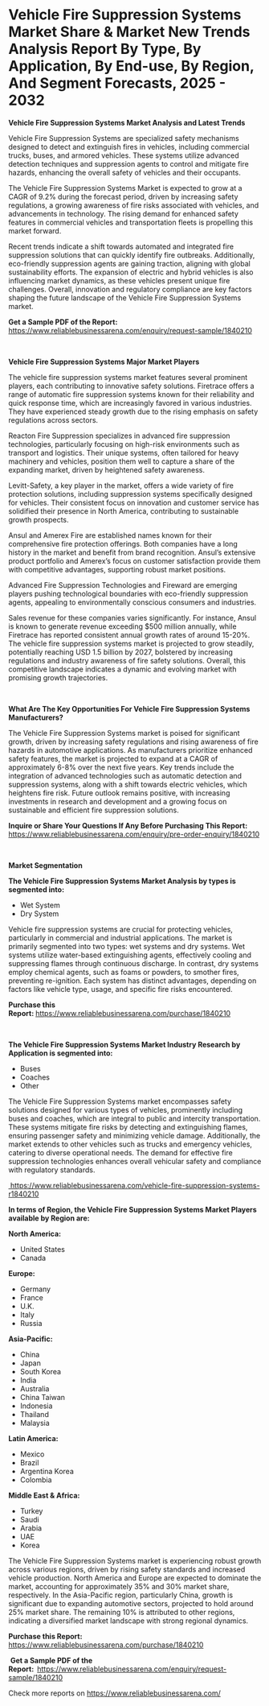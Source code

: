 <p><h1>Vehicle Fire Suppression Systems Market Share & Market New Trends Analysis Report By Type, By Application, By End-use, By Region, And Segment Forecasts, 2025 - 2032</h1></p><p><strong>Vehicle Fire Suppression Systems Market Analysis and Latest Trends</strong></p>
<p><p>Vehicle Fire Suppression Systems are specialized safety mechanisms designed to detect and extinguish fires in vehicles, including commercial trucks, buses, and armored vehicles. These systems utilize advanced detection techniques and suppression agents to control and mitigate fire hazards, enhancing the overall safety of vehicles and their occupants.</p><p>The Vehicle Fire Suppression Systems Market is expected to grow at a CAGR of 9.2% during the forecast period, driven by increasing safety regulations, a growing awareness of fire risks associated with vehicles, and advancements in technology. The rising demand for enhanced safety features in commercial vehicles and transportation fleets is propelling this market forward. </p><p>Recent trends indicate a shift towards automated and integrated fire suppression solutions that can quickly identify fire outbreaks. Additionally, eco-friendly suppression agents are gaining traction, aligning with global sustainability efforts. The expansion of electric and hybrid vehicles is also influencing market dynamics, as these vehicles present unique fire challenges. Overall, innovation and regulatory compliance are key factors shaping the future landscape of the Vehicle Fire Suppression Systems market.</p></p>
<p><strong>Get a Sample PDF of the Report:&nbsp;</strong> <a href="https://www.reliablebusinessarena.com/enquiry/request-sample/1840210?utm_campaign=3173&utm_medium=2&utm_source=Github&utm_content=ia&utm_term=11042025&utm_id=vehicle-fire-suppression-systems">https://www.reliablebusinessarena.com/enquiry/request-sample/1840210</a></p>
<p>&nbsp;</p>
<p><strong>Vehicle Fire Suppression Systems Major Market Players</strong></p>
<p><p>The vehicle fire suppression systems market features several prominent players, each contributing to innovative safety solutions. Firetrace offers a range of automatic fire suppression systems known for their reliability and quick response time, which are increasingly favored in various industries. They have experienced steady growth due to the rising emphasis on safety regulations across sectors.</p><p>Reacton Fire Suppression specializes in advanced fire suppression technologies, particularly focusing on high-risk environments such as transport and logistics. Their unique systems, often tailored for heavy machinery and vehicles, position them well to capture a share of the expanding market, driven by heightened safety awareness.</p><p>Levitt-Safety, a key player in the market, offers a wide variety of fire protection solutions, including suppression systems specifically designed for vehicles. Their consistent focus on innovation and customer service has solidified their presence in North America, contributing to sustainable growth prospects.</p><p>Ansul and Amerex Fire are established names known for their comprehensive fire protection offerings. Both companies have a long history in the market and benefit from brand recognition. Ansul’s extensive product portfolio and Amerex’s focus on customer satisfaction provide them with competitive advantages, supporting robust market positions.</p><p>Advanced Fire Suppression Technologies and Fireward are emerging players pushing technological boundaries with eco-friendly suppression agents, appealing to environmentally conscious consumers and industries.</p><p>Sales revenue for these companies varies significantly. For instance, Ansul is known to generate revenue exceeding $500 million annually, while Firetrace has reported consistent annual growth rates of around 15-20%. The vehicle fire suppression systems market is projected to grow steadily, potentially reaching USD 1.5 billion by 2027, bolstered by increasing regulations and industry awareness of fire safety solutions. Overall, this competitive landscape indicates a dynamic and evolving market with promising growth trajectories.</p></p>
<p>&nbsp;</p>
<p><strong>What Are The Key Opportunities For Vehicle Fire Suppression Systems Manufacturers?</strong></p>
<p><p>The Vehicle Fire Suppression Systems market is poised for significant growth, driven by increasing safety regulations and rising awareness of fire hazards in automotive applications. As manufacturers prioritize enhanced safety features, the market is projected to expand at a CAGR of approximately 6-8% over the next five years. Key trends include the integration of advanced technologies such as automatic detection and suppression systems, along with a shift towards electric vehicles, which heightens fire risk. Future outlook remains positive, with increasing investments in research and development and a growing focus on sustainable and efficient fire suppression solutions.</p></p>
<p><strong>Inquire or Share Your Questions If Any Before Purchasing This Report:</strong> <a href="https://www.reliablebusinessarena.com/enquiry/pre-order-enquiry/1840210?utm_campaign=3173&utm_medium=2&utm_source=Github&utm_content=ia&utm_term=11042025&utm_id=vehicle-fire-suppression-systems">https://www.reliablebusinessarena.com/enquiry/pre-order-enquiry/1840210</a></p>
<p>&nbsp;</p>
<p><strong>Market Segmentation</strong></p>
<p><strong>The Vehicle Fire Suppression Systems Market Analysis by types is segmented into:</strong></p>
<p><ul><li>Wet System</li><li>Dry System</li></ul></p>
<p><p>Vehicle fire suppression systems are crucial for protecting vehicles, particularly in commercial and industrial applications. The market is primarily segmented into two types: wet systems and dry systems. Wet systems utilize water-based extinguishing agents, effectively cooling and suppressing flames through continuous discharge. In contrast, dry systems employ chemical agents, such as foams or powders, to smother fires, preventing re-ignition. Each system has distinct advantages, depending on factors like vehicle type, usage, and specific fire risks encountered.</p></p>
<p><strong>Purchase this Report:&nbsp;</strong><a href="https://www.reliablebusinessarena.com/purchase/1840210?utm_campaign=3173&utm_medium=2&utm_source=Github&utm_content=ia&utm_term=11042025&utm_id=vehicle-fire-suppression-systems">https://www.reliablebusinessarena.com/purchase/1840210</a></p>
<p>&nbsp;</p>
<p><strong>The Vehicle Fire Suppression Systems Market Industry Research by Application is segmented into:</strong></p>
<p><ul><li>Buses</li><li>Coaches</li><li>Other</li></ul></p>
<p><p>The Vehicle Fire Suppression Systems market encompasses safety solutions designed for various types of vehicles, prominently including buses and coaches, which are integral to public and intercity transportation. These systems mitigate fire risks by detecting and extinguishing flames, ensuring passenger safety and minimizing vehicle damage. Additionally, the market extends to other vehicles such as trucks and emergency vehicles, catering to diverse operational needs. The demand for effective fire suppression technologies enhances overall vehicular safety and compliance with regulatory standards.</p></p>
<p><a href="https://www.reliablebusinessarena.com/vehicle-fire-suppression-systems-r1840210?utm_campaign=3173&utm_medium=2&utm_source=Github&utm_content=ia&utm_term=11042025&utm_id=vehicle-fire-suppression-systems">&nbsp;https://www.reliablebusinessarena.com/vehicle-fire-suppression-systems-r1840210</a></p>
<p><strong>In terms of Region, the Vehicle Fire Suppression Systems Market Players available by Region are:</strong></p>
<p>
    <p> <strong> North America: </strong>
        <ul>
            <li>United States</li>
            <li>Canada</li>
        </ul>
        </p> 
    <p> <strong> Europe: </strong>
        <ul>
            <li>Germany</li>
            <li>France</li>
            <li>U.K.</li>
            <li>Italy</li>
            <li>Russia</li>
        </ul>
        </p> 
    <p> <strong> Asia-Pacific: </strong>
        <ul>
            <li>China</li>
            <li>Japan</li>
            <li>South Korea</li>
            <li>India</li>
            <li>Australia</li>
            <li>China Taiwan</li>
            <li>Indonesia</li>
            <li>Thailand</li>
            <li>Malaysia</li>
        </ul>
        </p> 
    <p> <strong> Latin America: </strong>
        <ul>
            <li>Mexico</li>
            <li>Brazil</li>
            <li>Argentina Korea</li>
            <li>Colombia</li>
        </ul>
        </p> 
    <p> <strong> Middle East & Africa: </strong>
        <ul>
            <li>Turkey</li>
            <li>Saudi</li>
            <li>Arabia</li>
            <li>UAE</li>
            <li>Korea</li>
        </ul>
    </p>
    </p>
<p><p>The Vehicle Fire Suppression Systems market is experiencing robust growth across various regions, driven by rising safety standards and increased vehicle production. North America and Europe are expected to dominate the market, accounting for approximately 35% and 30% market share, respectively. In the Asia-Pacific region, particularly China, growth is significant due to expanding automotive sectors, projected to hold around 25% market share. The remaining 10% is attributed to other regions, indicating a diversified market landscape with strong regional dynamics.</p></p>
<p><strong>Purchase this Report: </strong><a href="https://www.reliablebusinessarena.com/purchase/1840210?utm_campaign=3173&utm_medium=2&utm_source=Github&utm_content=ia&utm_term=11042025&utm_id=vehicle-fire-suppression-systems">https://www.reliablebusinessarena.com/purchase/1840210</a></p>
<p>&nbsp;<strong>Get a Sample PDF of the Report:&nbsp;&nbsp;</strong><a href="https://www.reliablebusinessarena.com/enquiry/request-sample/1840210?utm_campaign=3173&utm_medium=2&utm_source=Github&utm_content=ia&utm_term=11042025&utm_id=vehicle-fire-suppression-systems">https://www.reliablebusinessarena.com/enquiry/request-sample/1840210</a></p>
<p><strong></strong></p>
<p>Check more reports on <a href="https://www.reliablebusinessarena.com/?utm_campaign=3173&utm_medium=2&utm_source=Github&utm_content=ia&utm_term=11042025&utm_id=vehicle-fire-suppression-systems">https://www.reliablebusinessarena.com/</a></p>